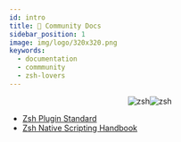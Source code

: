 ```yaml
---
id: intro
title: 👥 Community Docs
sidebar_position: 1
image: img/logo/320x320.png
keywords:
  - documentation
  - commmunity
  - zsh-lovers
---
```


<div align="center">

![zsh](/img/zsh/zsh1.png#gh-dark-mode-only)![zsh](/img/zsh/zsh2.png#gh-light-mode-only)

</div>

- [Zsh Plugin Standard](/community/zsh_plugin_standard)
- [Zsh Native Scripting Handbook](/community/zsh_handbook)
